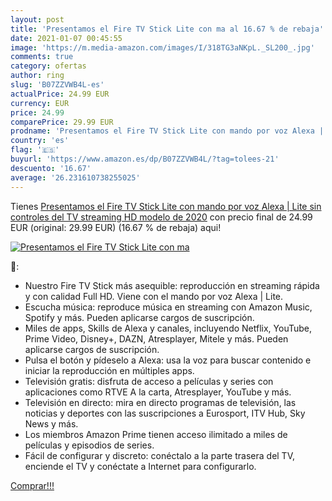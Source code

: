 ```yaml
---
layout: post
title: 'Presentamos el Fire TV Stick Lite con ma al 16.67 % de rebaja'
date: 2021-01-07 00:45:55
image: 'https://m.media-amazon.com/images/I/318TG3aNKpL._SL200_.jpg'
comments: true
category: ofertas
author: ring
slug: 'B07ZZVWB4L-es'
actualPrice: 24.99 EUR
currency: EUR
price: 24.99
comparePrice: 29.99 EUR
prodname: 'Presentamos el Fire TV Stick Lite con mando por voz Alexa | Lite  sin controles del TV   streaming HD  modelo de 2020'
country: 'es'
flag: '🇪🇸'
buyurl: 'https://www.amazon.es/dp/B07ZZVWB4L/?tag=tolees-21'
descuento: '16.67'
average: '26.231610738255025'
---
```


Tienes [Presentamos el Fire TV Stick Lite con mando por voz Alexa | Lite  sin controles del TV   streaming HD  modelo de 2020](https://www.amazon.es/dp/B07ZZVWB4L/?tag=tolees-21) con precio final de  24.99 EUR (original: 29.99 EUR) (16.67 %  de rebaja) aqui!

[![Presentamos el Fire TV Stick Lite con ma](https://m.media-amazon.com/images/I/318TG3aNKpL._SL200_.jpg)](https://www.amazon.es/dp/B07ZZVWB4L/?tag=tolees-21)

🔎:

- Nuestro Fire TV Stick más asequible: reproducción en streaming rápida y con calidad Full HD. Viene con el mando por voz Alexa | Lite.
- Escucha música: reproduce música en streaming con Amazon Music, Spotify y más. Pueden aplicarse cargos de suscripción.
- Miles de apps, Skills de Alexa y canales, incluyendo Netflix, YouTube, Prime Video, Disney+, DAZN, Atresplayer, Mitele y más. Pueden aplicarse cargos de suscripción.
- Pulsa el botón y pídeselo a Alexa: usa la voz para buscar contenido e iniciar la reproducción en múltiples apps.
- Televisión gratis: disfruta de acceso a películas y series con aplicaciones como RTVE A la carta, Atresplayer, YouTube y más.
- Televisión en directo: mira en directo programas de televisión, las noticias y deportes con las suscripciones a Eurosport, ITV Hub, Sky News y más.
- Los miembros Amazon Prime tienen acceso ilimitado a miles de películas y episodios de series.
- Fácil de configurar y discreto: conéctalo a la parte trasera del TV, enciende el TV y conéctate a Internet para configurarlo.

[Comprar!!!](https://www.amazon.es/dp/B07ZZVWB4L/?tag=tolees-21)
